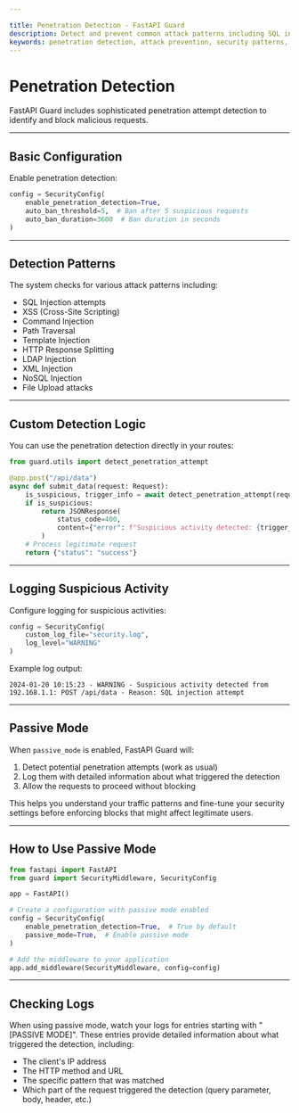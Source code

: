 ```yaml
---

title: Penetration Detection - FastAPI Guard
description: Detect and prevent common attack patterns including SQL injection, XSS, and other security threats
keywords: penetration detection, attack prevention, security patterns, threat detection
---
```


Penetration Detection
=====================

FastAPI Guard includes sophisticated penetration attempt detection to identify and block malicious requests.

___

Basic Configuration
-------------------

Enable penetration detection:

```python
config = SecurityConfig(
    enable_penetration_detection=True,
    auto_ban_threshold=5,  # Ban after 5 suspicious requests
    auto_ban_duration=3600  # Ban duration in seconds
)
```

___

Detection Patterns
------------------

The system checks for various attack patterns including:

- SQL Injection attempts
- XSS (Cross-Site Scripting)
- Command Injection
- Path Traversal
- Template Injection
- HTTP Response Splitting
- LDAP Injection
- XML Injection
- NoSQL Injection
- File Upload attacks

___

Custom Detection Logic
----------------------

You can use the penetration detection directly in your routes:

```python
from guard.utils import detect_penetration_attempt

@app.post("/api/data")
async def submit_data(request: Request):
    is_suspicious, trigger_info = await detect_penetration_attempt(request)
    if is_suspicious:
        return JSONResponse(
            status_code=400,
            content={"error": f"Suspicious activity detected: {trigger_info}"}
        )
    # Process legitimate request
    return {"status": "success"}
```

___

Logging Suspicious Activity
----------------------------

Configure logging for suspicious activities:

```python
config = SecurityConfig(
    custom_log_file="security.log",
    log_level="WARNING"
)
```

Example log output:

```text
2024-01-20 10:15:23 - WARNING - Suspicious activity detected from 192.168.1.1: POST /api/data - Reason: SQL injection attempt
```

___

Passive Mode
------------

When `passive_mode` is enabled, FastAPI Guard will:

1. Detect potential penetration attempts (work as usual)
2. Log them with detailed information about what triggered the detection
3. Allow the requests to proceed without blocking

This helps you understand your traffic patterns and fine-tune your security settings before enforcing blocks that might affect legitimate users.

___

How to Use Passive Mode
-----------------------

```python
from fastapi import FastAPI
from guard import SecurityMiddleware, SecurityConfig

app = FastAPI()

# Create a configuration with passive mode enabled
config = SecurityConfig(
    enable_penetration_detection=True,  # True by default
    passive_mode=True,  # Enable passive mode
)

# Add the middleware to your application
app.add_middleware(SecurityMiddleware, config=config)
```

___

Checking Logs
-------------

When using passive mode, watch your logs for entries starting with "[PASSIVE MODE]". These entries provide detailed information about what triggered the detection, including:

- The client's IP address
- The HTTP method and URL
- The specific pattern that was matched
- Which part of the request triggered the detection (query parameter, body, header, etc.)
